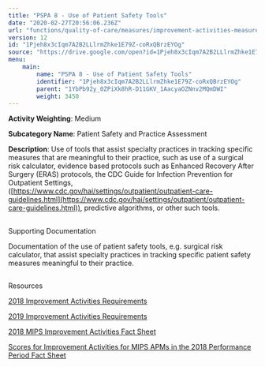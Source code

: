 ```yaml
---
title: "PSPA 8 - Use of Patient Safety Tools"
date: "2020-02-27T20:56:06.236Z"
url: "functions/quality-of-care/measures/improvement-activities-measures/2018-improvement-activities/pspa-8-use-of-patient-safety-tools.html"
version: 12
id: "1Pjeh8x3cIqm7A2B2LLlrmZhke1E79Z-coRxQBrzEYOg"
source: "https://drive.google.com/open?id=1Pjeh8x3cIqm7A2B2LLlrmZhke1E79Z-coRxQBrzEYOg"
menu:
    main:
        name: "PSPA 8 - Use of Patient Safety Tools"
        identifier: "1Pjeh8x3cIqm7A2B2LLlrmZhke1E79Z-coRxQBrzEYOg"
        parent: "1YbPb92y_0ZPiXk8hR-D11GKV_1AacyaOZNnv2MQmDWI"
        weight: 3450
---
```









**Activity Weighting**: Medium

**Subcategory Name**: Patient Safety and Practice Assessment

**Description**: Use of tools that assist specialty practices in tracking specific measures that are meaningful to their practice, such as use of a surgical risk calculator, evidence based protocols such as Enhanced Recovery After Surgery (ERAS) protocols, the CDC Guide for Infection Prevention for Outpatient Settings, ([https://www.cdc.gov/hai/settings/outpatient/outpatient-care-guidelines.html](https://www.cdc.gov/hai/settings/outpatient/outpatient-care-guidelines.html)), predictive algorithms, or other such tools.







## 

Supporting Documentation

Documentation of the use of patient safety tools, e.g. surgical risk calculator, that assist specialty practices in tracking specific patient safety measures meaningful to their practice.







## 

Resources

[2018 Improvement Activities Requirements](https://qpp.cms.gov/mips/improvement-activities?py=2018)

[2019 Improvement Activities Requirements](https://qpp.cms.gov/mips/improvement-activities?py=2019)

[2018 MIPS Improvement Activities Fact Sheet](https://qpp.cms.gov/resource/2018%20MIPS%20Improvement%20Activities%20Fact%20Sheet)

[Scores for Improvement Activities for MIPS APMs in the 2018 Performance Period Fact Sheet](https://qpp.cms.gov/resource/2018%20MIPS%20APMs%20improvement%20Activities%20scores%20fact%20sheet)

